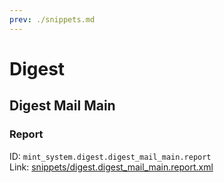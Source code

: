 ```yaml
---
prev: ./snippets.md
---
```

# Digest
## Digest Mail Main  
### Report  
ID: `mint_system.digest.digest_mail_main.report`  
Link: [snippets/digest.digest_mail_main.report.xml](https://github.com/Mint-System/Odoo-Development/tree/14.0/snippets/digest.digest_mail_main.report.xml)

